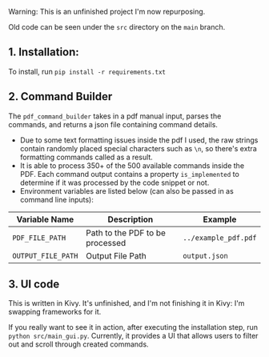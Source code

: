 Warning: This is an unfinished project I'm now repurposing.

Old code can be seen under the `src` directory on the `main` branch.

## 1. Installation:
To install, run `pip install -r requirements.txt`

## 2. Command Builder
The `pdf_command_builder` takes in a pdf manual input, parses the commands, and returns a json file containing command details.
  - Due to some text formatting issues inside the pdf I used, the raw strings contain randomly placed special characters such as `\n`, so there's extra formatting commands called as a result.
  - It is able to process 350+ of the 500 available commands inside the PDF. Each command output contains a property `is_implemented` to determine if it was processed by the code snippet or not.
  - Environment variables are listed below (can also be passed in as command line inputs):


Variable Name | Description | Example 
   --- | --- | --- 
   `PDF_FILE_PATH`| Path to the PDF to be processed | `../example_pdf.pdf` 
   `OUTPUT_FILE_PATH`| Output File Path | `output.json`

## 3. UI code
This is written in Kivy. It's unfinished, and I'm not finishing it in Kivy: I'm swapping frameworks for it.

If you really want to see it in action, after executing the installation step, run `python src/main_gui.py`. Currently, it provides a UI that allows users to filter out and scroll through created commands.